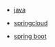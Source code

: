 * [java](https://github.com/wjxos/2020-11/blob/main/docs/java.MD)

* [springcloud](https://github.com/wjxos/2020-11/blob/main/docs/rabbitMQ.MD)

* [spring boot](https://github.com/wjxos/springboot)

